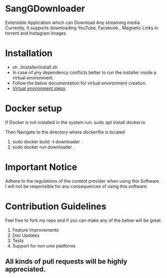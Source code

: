 # SangGDownloader
Extensible Application which can Download Any streaming media. 
Currently, It supports downloading YouTube, Facebook , Magnetic Links in torrent and Instagram Images

# Installation 
- sh ./Installer/install.sh
- In case of any dependency conflicts better to run the installer inside a virtual environment.
- Follow the below documentation for virtual environment creation.
- [Virtual environment steps](https://docs.python.org/3/library/venv.html)

# Docker setup
If Docker is not installed in the system run:
sudo apt  install docker.io

Then Navigate to the directory where dockerfile is located
1. sudo docker build -t downloader .
2. sudo docker run downloader
.
# Important Notice
Adhere to the regulations of the content provider when using this Software. 
I will not be responsible for any consequences of using this software.

# Contribution Guidelines
Feel free to fork my repo and if you can make any of the below will be great.
1. Feature Improvements
2. Doc Updates
3. Tests
4. Support for non unix platforms

## All kinds of pull requests will be highly appreciated.
